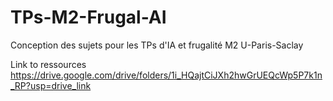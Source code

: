 # TPs-M2-Frugal-AI
Conception des sujets pour les TPs d'IA et frugalité M2 U-Paris-Saclay

Link to ressources https://drive.google.com/drive/folders/1i_HQajtCiJXh2hwGrUEQcWp5P7k1n_RP?usp=drive_link
